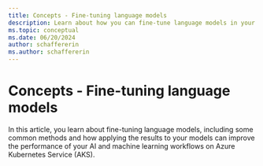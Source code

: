 ```yaml
---
title: Concepts - Fine-tuning language models 
description: Learn about how you can fine-tune language models in your AI and machine learning workflows on Azure Kubernetes Service (AKS).
ms.topic: conceptual
ms.date: 06/20/2024
author: schaffererin
ms.author: schaffererin
---
```


# Concepts - Fine-tuning language models

In this article, you learn about fine-tuning language models, including some common methods and how applying the results to your models can improve the performance of your AI and machine learning workflows on Azure Kubernetes Service (AKS).